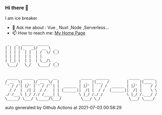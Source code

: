### Hi there 👋

I am ice breaker

- 💬 Ask me about : Vue , Nuxt ,Node ,Serverless...
- 📫 How to reach me: [My Home Page](https://icebreaker.top/)

```
 _   _  _____  _____     
| | | ||_   _|/  __ \  _ 
| | | |  | |  | /  \/ (_)
| | | |  | |  | |        
| |_| |  | |  | \__/\  _ 
 \___/   \_/   \____/ (_)
                         
                         
 _____  _____  _____  __           _____  ______         _____  _____ 
/ __  \|  _  |/ __  \/  |         |  _  ||___  /        |  _  ||____ |
`' / /'| |/' |`' / /'`| |  ______ | |/' |   / /  ______ | |/' |    / /
  / /  |  /| |  / /   | | |______||  /| |  / /  |______||  /| |    \ \
./ /___\ |_/ /./ /____| |_        \ |_/ /./ /           \ |_/ /.___/ /
\_____/ \___/ \_____/\___/         \___/ \_/             \___/ \____/
```

auto generated by Github Actions at 2021-07-03 00:58:29
